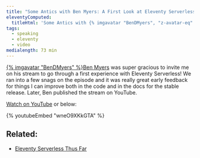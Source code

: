 ```yaml
---
title: "Some Antics with Ben Myers: A First Look at Eleventy Serverless!"
eleventyComputed:
  titleHtml: 'Some Antics with {% imgavatar "BenDMyers", "z-avatar-eq" %}Ben Myers: A First Look at Eleventy Serverless!'
tags:
  - speaking
  - eleventy
  - video
medialength: 73 min
---
```

[{% imgavatar "BenDMyers" %}Ben Myers](https://twitter.com/BenDMyers) was super gracious to invite me on his stream to go through a first experience with Eleventy Serverless! We ran into a few snags on the episode and it was really great early feedback for things I can improve both in the code and in the docs for the stable release. Later, Ben published the stream on YouTube.

[Watch on YouTube](https://www.youtube.com/watch?v=wneO9XKkGTA) or below:

{% youtubeEmbed "wneO9XKkGTA" %}

## Related:

* [Eleventy Serverless Thus Far](/web/eleventy-serverless-timeline/)
